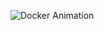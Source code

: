 ![Docker Animation](https://readme-typing-svg.herokuapp.com?font=Fira+Code&size=24&duration=4000&color=00FF00&background=000000&center=true&vCenter=true&width=600&height=50&lines=🐳+Welcome+to+the+Docker+Project!;🚀+Kastam+Urike+Podu%2C+Neat+Ga+Nerchukondi!)
